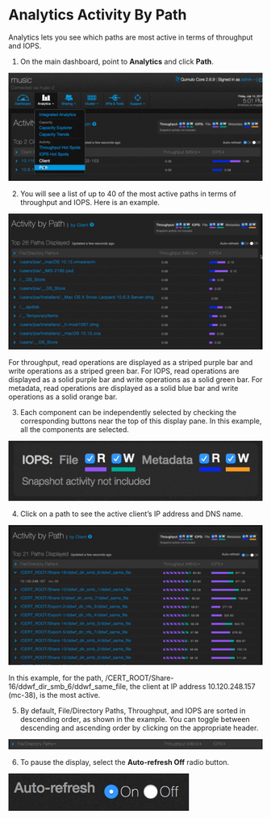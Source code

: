 # Analytics Activity By Path

Analytics lets you see which paths are most active in terms of throughput and IOPS.

1. On the main dashboard, point to **Analytics** and click **Path**.

![Activity by Path Select](images/a-bypath-select.png)

2. You will see a list of up to 40 of the most active paths in terms of throughput and IOPS. Here is an example.

![Activity by Path](images/a-bypath-main.png)

For throughput, read operations are displayed as a striped purple bar and write operations as a striped green bar. For IOPS, read operations are displayed as a solid purple bar and write operations as a solid green bar. For metadata, read operations are displayed as a solid blue bar and write operations as a solid orange bar.  

3. Each component can be independently selected by checking the corresponding buttons near the top of this display pane. In this example, all the components are selected.

![Activity by Path Throughput, IOPS, and Metadata Filter](images/a-iopshs-checkboxes.png) 

4. Click on a path to see the active client’s IP address and DNS name.

![Activity by Path Active Client](images/a-abypath-client-detail.png)

In this example, for the path, /CERT_ROOT/Share-16/ddwf_dir_smb_6/ddwf_same_file, the client at IP address 10.120.248.157 (mc-38), is the most active.

5. By default, File/Directory Paths, Throughput, and IOPS are sorted in descending order, as shown in the example. You can toggle between descending and ascending order by clicking on the appropriate header. 

![Activity by Path Sort](images/a-bypath-sort.png)

6. To pause the display, select the  **Auto-refresh Off** radio button.

![Activity by Path Auto-refresh](images/a-abypath-auto-refresh.png)
 


  



